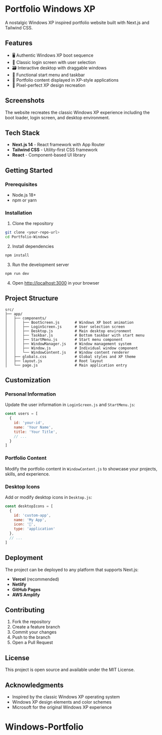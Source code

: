 # Portfolio Windows XP

A nostalgic Windows XP inspired portfolio website built with Next.js and Tailwind CSS.

## Features

- 🖥️ Authentic Windows XP boot sequence
- 👤 Classic login screen with user selection
- 🗃️ Interactive desktop with draggable windows
- 📁 Functional start menu and taskbar
- 💼 Portfolio content displayed in XP-style applications
- 🎨 Pixel-perfect XP design recreation

## Screenshots

The website recreates the classic Windows XP experience including the boot loader, login screen, and desktop environment.

## Tech Stack

- **Next.js 14** - React framework with App Router
- **Tailwind CSS** - Utility-first CSS framework
- **React** - Component-based UI library

## Getting Started

### Prerequisites

- Node.js 18+ 
- npm or yarn

### Installation

1. Clone the repository
```bash
git clone <your-repo-url>
cd Portfolio-Windows
```

2. Install dependencies
```bash
npm install
```

3. Run the development server
```bash
npm run dev
```

4. Open [http://localhost:3000](http://localhost:3000) in your browser

## Project Structure

```
src/
├── app/
│   ├── components/
│   │   ├── BootScreen.js       # Windows XP boot animation
│   │   ├── LoginScreen.js      # User selection screen
│   │   ├── Desktop.js          # Main desktop environment
│   │   ├── Taskbar.js          # Bottom taskbar with start menu
│   │   ├── StartMenu.js        # Start menu component
│   │   ├── WindowManager.js    # Window management system
│   │   ├── Window.js           # Individual window component
│   │   └── WindowContent.js    # Window content renderer
│   ├── globals.css             # Global styles and XP theme
│   ├── layout.js               # Root layout
│   └── page.js                 # Main application entry
```

## Customization

### Personal Information

Update the user information in `LoginScreen.js` and `StartMenu.js`:

```javascript
const users = [
  {
    id: 'your-id',
    name: 'Your Name',
    title: 'Your Title',
    // ...
  }
]
```

### Portfolio Content

Modify the portfolio content in `WindowContent.js` to showcase your projects, skills, and experience.

### Desktop Icons

Add or modify desktop icons in `Desktop.js`:

```javascript
const desktopIcons = [
  {
    id: 'custom-app',
    name: 'My App',
    icon: '🚀',
    type: 'application'
  },
  // ...
]
```

## Deployment

The project can be deployed to any platform that supports Next.js:

- **Vercel** (recommended)
- **Netlify**
- **GitHub Pages**
- **AWS Amplify**

## Contributing

1. Fork the repository
2. Create a feature branch
3. Commit your changes
4. Push to the branch
5. Open a Pull Request

## License

This project is open source and available under the MIT License.

## Acknowledgments

- Inspired by the classic Windows XP operating system
- Windows XP design elements and color schemes
- Microsoft for the original Windows XP experience
# Windows-Portfolio
